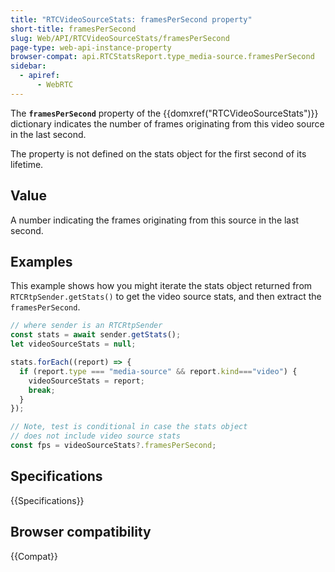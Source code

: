 ```yaml
---
title: "RTCVideoSourceStats: framesPerSecond property"
short-title: framesPerSecond
slug: Web/API/RTCVideoSourceStats/framesPerSecond
page-type: web-api-instance-property
browser-compat: api.RTCStatsReport.type_media-source.framesPerSecond
sidebar:
  - apiref:
      - WebRTC
---
```


The **`framesPerSecond`** property of the {{domxref("RTCVideoSourceStats")}} dictionary indicates the number of frames originating from this video source in the last second.

The property is not defined on the stats object for the first second of its lifetime.

## Value

A number indicating the frames originating from this source in the last second.

## Examples

This example shows how you might iterate the stats object returned from `RTCRtpSender.getStats()` to get the video source stats, and then extract the `framesPerSecond`.

```js
// where sender is an RTCRtpSender
const stats = await sender.getStats();
let videoSourceStats = null;

stats.forEach((report) => {
  if (report.type === "media-source" && report.kind==="video") {
    videoSourceStats = report;
    break;
  }
});

// Note, test is conditional in case the stats object
// does not include video source stats
const fps = videoSourceStats?.framesPerSecond;
```

## Specifications

{{Specifications}}

## Browser compatibility

{{Compat}}
